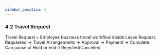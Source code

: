 ```yaml
---
sidebar_position: 2
---
```

### 4.2 Travel Request

Travel Request = Employee business travel workflow inside Leave Request.
Requested → Travel Arrangements → Approval → Payment → Complete
Can pause at Hold or end if Rejected/Cancelled.